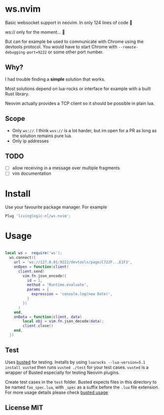 # ws.nvim
Basic websocket support in neovim. In only 124 lines of code 🎉

ws:// only for the moment... 🤷

But can for example be used to communicate with Chrome using the devtools protocol.
You would have to start Chrome with `--remote-debugging-port=9222` or some other port number.

## Why?
I had trouble finding a **simple** solution that works.

Most solutions depend on lua-rocks or interface for example with a built Rust library.

Neovim actually provides a TCP client so it should be possible in plain lua.

## Scope
- Only `ws://`. I think `wss://` is a lot harder, but im open for a PR as long as the solution remains pure lua.
- Only ip addresses

## TODO
- [ ] allow receiving in a message over multiple fragments
- [ ] vim documentation

# Install
Use your favourite package manager. For example

```lua
Plug 'livinglogic-nl/ws.nvim';
```

# Usage
```lua

local ws =  require('ws');
  ws.connect({
    url = 'ws://127.0.01:9222/devtools/page/C722F...E1F3',
    onOpen = function(client)
      client.send(
        vim.fn.json_encode({
          id = 1,
          method = 'Runtime.evaluate',
          params = {
            expression = 'console.log(new Date)',
          }
        })
      )
    end,
    onData = function(client, data)
        local obj = vim.fn.json_decode(data);
        client.close()
    end,
  })


```

## Test

Uses [busted](https://lunarmodules.github.io/busted/) for testing. Installs by using `luarocks --lua-version=5.1 install vusted` then runs `vusted ./test`
for your test cases. `vusted` is a wrapper of Busted especially for testing Neovim plugins.

Create test cases in the `test` folder. Busted expects files in this directory to be named `foo_spec.lua`, with `_spec` as a suffix before the `.lua` file extension. For more usage details please check
[busted usage](https://lunarmodules.github.io/busted/)

## License MIT
